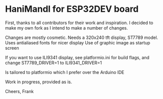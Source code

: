 # HaniMandl for ESP32DEV board

First, thanks to all contributors for their work and inspiration. I decided to make my own fork as I intend to make a number of changes. 

Changes are mostly cosmetic. Needs a 320x240 tft display, ST7789 model. Uses antialiased fonts for nicer display
Use of graphic image as startup screen

If you want to use ILI9341 display, see platformio.ini for build flags, and change ST7789_DRIVER=1 to ILI9341_DRIVER=1 

Is tailored to platformio which I prefer over the Arduino IDE

Work in progress, provided as is.

Cheers, 
Frank

